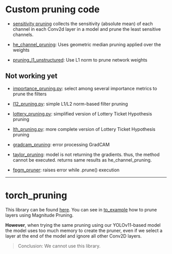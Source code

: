 # Custom pruning code

- [sensitivity pruning](sensitivity_pruning.py) collects the sensitivity (absolute mean) of each channel in each Conv2d layer in a model and prune the least sensitive channels.

- [he_channel_pruning](he_channel_pruning.py): Uses geometric median pruning applied over the weights

- [pruning_l1_unstructured](pruning_l1_unstructured.py): Use L1 norm to prune network weights

## Not working yet

- [importance_pruning.py](importance_pruning.py): select among several importance metrics to prune the filters

- [l12_pruning.py](l12_pruning.py): simple L1/L2 norm-based filter pruning

- [lottery_pruning.py](lottery_pruning.py): simplified version of Lottery Ticket Hypothesis pruning

- [lth_pruning.py](lth_pruning.py): more complete version of Lottery Ticket Hypothesis pruning

- [gradcam_pruning](gradcam_pruning.py): error processing GradCAM

- [taylor_pruning](taylor_pruning.py): model is not returning the gradients. thus, the method cannot be executed. returns same results as he_channel_pruning.

- [fpgm_pruner](fpgm_pruner.py): raises error while .prune() execution

---

# torch_pruning

This library can be found [here](https://github.com/VainF/Torch-Pruning/). You can see in [tp_example](tp_example.py) how to prune layers using Magnitude Pruning.

**However**, when trying the same pruning using our YOLOv11-based model the model uses too much memory to create the pruner, even if we select a layer at the end of the model and ignore all other Conv2D layers.

> Conclusion: We cannot use this library.